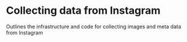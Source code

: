 # Collecting data from Instagram

Outlines the infrastructure and code for collecting images and meta data from Instagram
